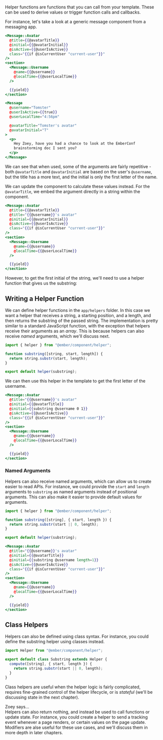 Helper functions are functions that you can call from your template. These can
be used to derive values or trigger function calls and callbacks.

For instance, let's take a look at a generic message component from a
messaging app.

```handlebars {data-filename="app/components/message.hbs"}
<Message::Avatar
  @title={{@avatarTitle}}
  @initial={{@avatarInitial}}
  @isActive={{@userIsActive}}
  class="{{if @isCurrentUser "current-user"}}"
/>
<section>
  <Message::Username
    @name={{@username}}
    @localTime={{@userLocalTime}}
  />

  {{yield}}
</section>
```

```handlebars
<Message
  @username="Tomster"
  @userIsActive={{true}}
  @userLocalTime="4:56pm"

  @avatarTitle="Tomster's avatar"
  @avatarInitial="T"
>
  <p>
    Hey Zoey, have you had a chance to look at the EmberConf
    brainstorming doc I sent you?
  </p>
</Message>
```

We can see that when used, some of the arguments are fairly repetitive - both
`@avatarTitle` and `@avatarInitial` are based on the user's `@username`, but the
title has a more text, and the initial is only the first letter of the name.

We can update the component to calculate these values instead. For the
`@avatarTitle`, we embed the argument directly in a string within the component.

```handlebars {data-filename="app/components/message.hbs" data-diff="-2,+3"}
<Message::Avatar
  @title={{@avatarTitle}}
  @title="{{@username}}'s avatar"
  @initial={{@avatarInitial}}
  @isActive={{@userIsActive}}
  class="{{if @isCurrentUser "current-user"}}"
/>
<section>
  <Message::Username
    @name={{@username}}
    @localTime={{@userLocalTime}}
  />

  {{yield}}
</section>
```

However, to get the first initial of the string, we'll need to use a helper
function that gives us the substring:

## Writing a Helper Function

We can define helper functions in the `app/helpers` folder. In this case we want
a helper that receives a string, a starting position, and a length, and then
returns the substring of the passed string. The implementation is pretty similar
to a standard JavaScript function, with the exception that helpers receive their
arguments as an _array_. This is because helpers can also receive _named_
arguments, which we'll discuss next.

```js {data-filename="app/helpers/substring.js"}
import { helper } from "@ember/component/helper";

function substring([string, start, length]) {
  return string.substr(start, length);
}

export default helper(substring);
```

We can then use this helper in the template to get the first letter of the
username.

```handlebars {data-filename="app/components/message.hbs" data-diff="-3,+4"}
<Message::Avatar
  @title="{{@username}}'s avatar"
  @initial={{@avatarTitle}}
  @initial={{substring @username 0 1}}
  @isActive={{@userIsActive}}
  class="{{if @isCurrentUser "current-user"}}"
/>
<section>
  <Message::Username
    @name={{@username}}
    @localTime={{@userLocalTime}}
  />

  {{yield}}
</section>
```

### Named Arguments

Helpers can also receive named arguments, which can allow us to create easier to
read APIs. For instance, we could provide the `start` and `length` arguments to
`substring` as named arguments instead of positional arguments. This can also
make it easier to provide default values for arguments.

```js {data-filename="app/helpers/substring.js"}
import { helper } from "@ember/component/helper";

function substring([string], { start, length }) {
  return string.substr(start || 0, length);
}

export default helper(substring);
```

```handlebars {data-filename="app/components/message.hbs" data-diff="-3,+4"}
<Message::Avatar
  @title="{{@username}}'s avatar"
  @initial={{@avatarTitle}}
  @initial={{substring @username length=1}}
  @isActive={{@userIsActive}}
  class="{{if @isCurrentUser "current-user"}}"
/>
<section>
  <Message::Username
    @name={{@username}}
    @localTime={{@userLocalTime}}
  />

  {{yield}}
</section>
```

## Class Helpers

Helpers can also be defined using class syntax. For instance, you could define
the substring helper using classes instead.

```js {data-filename="app/helpers/substring.js"}
import Helper from "@ember/component/helper";

export default class Substring extends Helper {
  compute([string], { start, length }) {
    return string.substr(start || 0, length);
  }
}
```

Class helpers are useful when the helper logic is fairly complicated, requires
fine-grained control of the helper lifecycle, or is _stateful_ (we'll be
discussing state in the next chapter).

<div class="cta">
  <div class="cta-note">
    <div class="cta-note-body">
      <div class="cta-note-heading">Zoey says...</div>
      <div class="cta-note-message">
        Helpers can also return nothing, and instead be used to call functions
        or update state. For instance, you could create a helper to send a
        tracking event whenever a page renders, or certain values on the page
        update. Modifiers are alse useful for these use cases, and we'll discuss
        them in more depth in later chapters.
      </div>
    </div>
    <img src="/images/mascots/zoey.png" role="presentation" alt="">
  </div>
</div>

